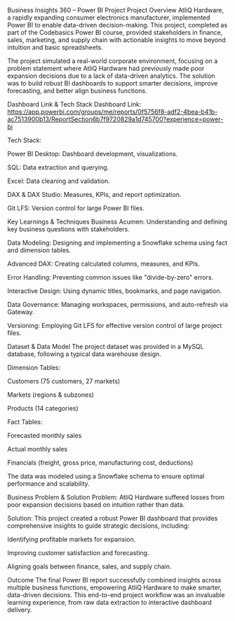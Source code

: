 Business Insights 360 – Power BI Project
Project Overview
AtliQ Hardware, a rapidly expanding consumer electronics manufacturer, implemented Power BI to enable data-driven decision-making. This project, completed as part of the Codebasics Power BI course, provided stakeholders in finance, sales, marketing, and supply chain with actionable insights to move beyond intuition and basic spreadsheets.

The project simulated a real-world corporate environment, focusing on a problem statement where AtliQ Hardware had previously made poor expansion decisions due to a lack of data-driven analytics. The solution was to build robust BI dashboards to support smarter decisions, improve forecasting, and better align business functions.

Dashboard Link & Tech Stack
Dashboard Link: https://app.powerbi.com/groups/me/reports/0f5756f8-adf2-4bea-b41b-ac7513900b13/ReportSection6b7f9720829a1d745700?experience=power-bi

Tech Stack:

Power BI Desktop: Dashboard development, visualizations.

SQL: Data extraction and querying.

Excel: Data cleaning and validation.

DAX & DAX Studio: Measures, KPIs, and report optimization.

Git LFS: Version control for large Power BI files.

Key Learnings & Techniques
Business Acumen: Understanding and defining key business questions with stakeholders.

Data Modeling: Designing and implementing a Snowflake schema using fact and dimension tables.

Advanced DAX: Creating calculated columns, measures, and KPIs.

Error Handling: Preventing common issues like "divide-by-zero" errors.

Interactive Design: Using dynamic titles, bookmarks, and page navigation.

Data Governance: Managing workspaces, permissions, and auto-refresh via Gateway.

Versioning: Employing Git LFS for effective version control of large project files.

Dataset & Data Model
The project dataset was provided in a MySQL database, following a typical data warehouse design.

Dimension Tables:

Customers (75 customers, 27 markets)

Markets (regions & subzones)

Products (14 categories)

Fact Tables:

Forecasted monthly sales

Actual monthly sales

Financials (freight, gross price, manufacturing cost, deductions)

The data was modeled using a Snowflake schema to ensure optimal performance and scalability.

Business Problem & Solution
Problem: AtliQ Hardware suffered losses from poor expansion decisions based on intuition rather than data.

Solution: This project created a robust Power BI dashboard that provides comprehensive insights to guide strategic decisions, including:

Identifying profitable markets for expansion.

Improving customer satisfaction and forecasting.

Aligning goals between finance, sales, and supply chain.

Outcome
The final Power BI report successfully combined insights across multiple business functions, empowering AtliQ Hardware to make smarter, data-driven decisions. This end-to-end project workflow was an invaluable learning experience, from raw data extraction to interactive dashboard delivery.


